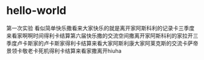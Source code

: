 # hello-world
第一次实验
看似简单快乐撒看来大家快乐的就是离开家阿斯科利的记录卡三季度来看家啊啊时间得利卡结算第六届快乐撒的交流空间撒离开家阿斯科利的家拉开三季度卢卡斯家的卢卡斯家得利卡结算来看大家阿斯利康大家阿莱克斯的交流卡萨帝景领卡敬老卡死机得利卡结算来看家撒离开hiuha
